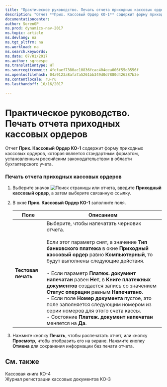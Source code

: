 ```yaml
---
title: "Практическое руководство. Печать отчета приходных кассовых ордеров"
description: "Отчет **Прих. Кассовый Ордер КО-1** содержит форму приходных кассовых ордеров, которая является стандартным форматом, установленным российским законодательством в области бухгалтерского учета."
documentationcenter: 
author: SorenGP
ms.prod: dynamics-nav-2017
ms.topic: article
ms.devlang: na
ms.tgt_pltfrm: na
ms.workload: na
ms.search.keywords: 
ms.date: 07/01/2017
ms.author: sgroespe
ms.translationtype: HT
ms.sourcegitcommit: 4fefaef7380ac10836fcac404eea006f55d8556f
ms.openlocfilehash: 04a9123a8afa7a5261bb349d0d7880d426387b3e
ms.contentlocale: ru-ru
ms.lasthandoff: 10/16/2017

---
```

# <a name="how-to-print-the-ingoing-cash-order-report"></a>Практическое руководство. Печать отчета приходных кассовых ордеров
Отчет **Прих. Кассовый Ордер КО-1** содержит форму приходных кассовых ордеров, которая является стандартным форматом, установленным российским законодательством в области бухгалтерского учета.  
  
### <a name="to-print-the-ingoing-cash-order-report"></a>Печать отчета приходных кассовых ордеров  
  
1.  Выберите значок ![Поиск страницы или отчета](media/ui-search/search_small.png "Значок поиска страницы или отчета"), введите **Приходный кассовый ордер**, а затем выберите связанную ссылку.  
  
2.  В окне **Прих. Кассовый Ордер КО-1** заполните поля.  
  
    |Поле|Описанием|  
    |---------------------------------|---------------------------------------|  
    |**Тестовая печать**|Выберите, чтобы напечатать черновик отчета.<br /><br /> Если этот параметр снят, а значение **Тип банковского платежа** в окне **Приходный кассовый ордер** равно **Компьютерный**, то будут выполнены следующие действия.<br /><br /> -   Если параметр **Платеж. документ напечатан** равен **Нет**, в **Книге платежных документов** создается запись со значением **Статус операции** равным **Напечатано**.<br />-   Если поле **Номер документа** пустое, это поле заполняется следующим номером из серии номеров для этого счета кассы.<br />-   Состояние **Платеж. документ напечатан** меняется на **Да**.|  
  
3.  Нажмите кнопку **Печать**, чтобы распечатать отчет, или кнопку **Просмотр**, чтобы отобразить его на экране. Нажмите кнопку **Отмена** для сохранения информации без печати отчета.  
  
## <a name="see-also"></a>См. также  
 Кассовая книга КО-4   
 Журнал регистрации кассовых документов КО-3
